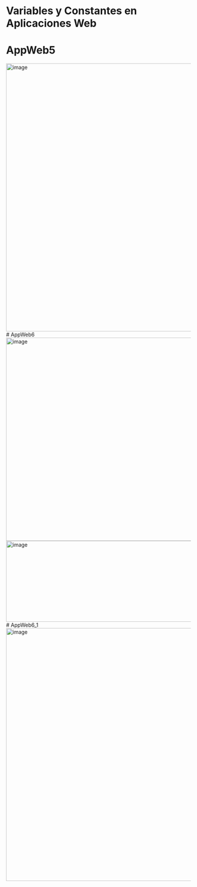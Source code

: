 # <ing>Variables y Constantes en Aplicaciones Web </ing>
# <ing>AppWeb5</ing>

<img width="1357" height="728" alt="image" src="https://github.com/user-attachments/assets/aee81185-4cc5-45b8-9cbc-94f40342e705" />
# <ing>AppWeb6</ing>
<img width="1348" height="552" alt="image" src="https://github.com/user-attachments/assets/cd54e335-9eb9-4dbd-a841-ba5a671b57cb" />

<img width="1346" height="220" alt="image" src="https://github.com/user-attachments/assets/97e0fdd1-4231-467b-a4be-ab64f3e27c0f" />
# <ing>AppWeb6_1</ing>
<img width="1364" height="687" alt="image" src="https://github.com/user-attachments/assets/0a2faf3a-1f1e-443b-9de8-b87fe4e6c15f" />


